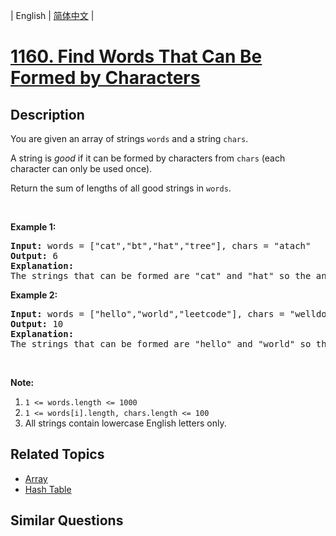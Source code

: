 
| English | [简体中文](README.md) |

# [1160. Find Words That Can Be Formed by Characters](https://leetcode-cn.com/problems/find-words-that-can-be-formed-by-characters/)

## Description

<p>You are given an array of strings&nbsp;<code>words</code>&nbsp;and a string&nbsp;<code>chars</code>.</p>

<p>A string is <em>good</em>&nbsp;if&nbsp;it can be formed by&nbsp;characters from <code>chars</code>&nbsp;(each character&nbsp;can only be used once).</p>

<p>Return the sum of lengths of all good strings in <code>words</code>.</p>

<p>&nbsp;</p>

<p><strong>Example 1:</strong></p>

<pre>
<strong>Input: </strong>words = <span id="example-input-1-1">[&quot;cat&quot;,&quot;bt&quot;,&quot;hat&quot;,&quot;tree&quot;]</span>, chars = <span id="example-input-1-2">&quot;atach&quot;</span>
<strong>Output: </strong><span id="example-output-1">6</span>
<strong>Explanation: </strong>
The strings that can be formed are &quot;cat&quot; and &quot;hat&quot; so the answer is 3 + 3 = 6.
</pre>

<p><strong>Example 2:</strong></p>

<pre>
<strong>Input: </strong>words = <span id="example-input-2-1">[&quot;hello&quot;,&quot;world&quot;,&quot;leetcode&quot;]</span>, chars = <span id="example-input-2-2">&quot;welldonehoneyr&quot;</span>
<strong>Output: </strong><span id="example-output-2">10</span>
<strong>Explanation: </strong>
The strings that can be formed are &quot;hello&quot; and &quot;world&quot; so the answer is 5 + 5 = 10.
</pre>

<p>&nbsp;</p>

<p><span><strong>Note:</strong></span></p>

<ol>
	<li><code>1 &lt;= words.length &lt;= 1000</code></li>
	<li><code>1 &lt;= words[i].length, chars.length&nbsp;&lt;= 100</code></li>
	<li>All strings contain lowercase English letters only.</li>
</ol>

## Related Topics

- [Array](https://leetcode-cn.com/tag/array)
- [Hash Table](https://leetcode-cn.com/tag/hash-table)

## Similar Questions


